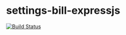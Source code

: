 # settings-bill-expressjs
[![Build Status](https://travis-ci.com/T-Donvulo/settings-bill-expressjs.svg?branch=master)](https://travis-ci.com/T-Donvulo/settings-bill-expressjs)